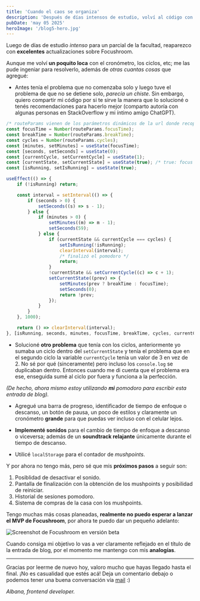 ```yaml
---
title: 'Cuando el caos se organiza'
description: 'Después de días intensos de estudio, volví al código con todo y logré grandes avances en Focushroom. Hoy comparto cómo solucioné el problema de los ciclos y el cronómetro, mostrándote mi código, mejoras visuales y nuevos sonidos relajantes. El caos técnico se transformó en funcionalidad.'
pubDate: 'may 05 2025'
heroImage: '/blog5-hero.jpg'
---
```


Luego de días de estudio _intenso_ para un parcial de la facultad, reaparezco con **excelentes** actualizaciones sobre Focushroom.

Aunque me volví **un poquito loca** con el cronómetro, los ciclos, etc; me las pude ingeniar para resolverlo, además de _otras cuantas cosas_ que agregué:

- Antes tenía el problema que no comenzaba solo y luego tuve el problema de que no se detiene solo, _parecía un chiste_. Sin embargo, quiero compartir mi código por si te sirve la manera que lo solucioné o tenés recomendaciones para hacerlo mejor (comparto autoría con algunas personas en StackOverflow y mi íntimo amigo ChatGPT).

```js
/* routeParams vienen de los parámetros dinámicos de la url donde recopilo información sobre el pomodoro (lo explico en el blog anterior) */
const focusTime = Number(routeParams.focusTime);
const breakTime = Number(routeParams.breakTime);
const cycles = Number(routeParams.cycles);
const [minutes, setMinutes] = useState(focusTime);
const [seconds, setSeconds] = useState(0);
const [currentCycle, setCurrentCycle] = useState(1);
const [currentState, setCurrentState] = useState(true); /* true: focus / false: break */
const [isRunning, setIsRunning] = useState(true);

useEffect(() => {
	if (!isRunning) return;

	const interval = setInterval(() => {
		if (seconds > 0) {
			setSeconds((s) => s - 1);
		} else {
			if (minutes > 0) {
				setMinutes((m) => m - 1);
				setSeconds(59);
			} else {
				if (currentState && currentCycle === cycles) {
					setIsRunning(!isRunning);
					clearInterval(interval);
					/* finalizó el pomodoro */
					return;
				}
				!currentState && setCurrentCycle((c) => c + 1);
				setCurrentState((prev) => {
					setMinutes(prev ? breakTime : focusTime);
					setSeconds(0);
					return !prev;
				});
			}
		}
	}, 1000);

	return () => clearInterval(interval);
}, [isRunning, seconds, minutes, focusTime, breakTime, cycles, currentCycle, currentState]);
```

- Solucioné **otro problema** que tenía con los ciclos, anteriormente yo sumaba un ciclo dentro del `setCurrentState` y tenía el problema que en el segundo ciclo la variable `currentCycle` tenía un valor de 3 en vez de 2. No sé por qué (sinceramente) pero incluso los `console.log` se duplicaban dentro. Entonces cuando me di cuenta que el problema era ese, enseguida sumé al ciclo por fuera y funciona a la perfección.

*(De hecho, ahora mismo estoy utilizando **mi** pomodoro para escribir esta entrada de blog).*

- Agregué una barra de progreso, identificador de tiempo de enfoque o descanso, un botón de pausa, un poco de estilos y claramente un cronómetro **grande** para que puedas ver incluso con el celular lejos.

- **Implementé sonidos** para el cambio de tiempo de enfoque a descanso o viceversa; además de un **soundtrack relajante** únicamente durante el tiempo de descanso.

- Utilicé `localStorage` para el contador de _mushpoints_.

Y por ahora no tengo más, pero sé que mis **próximos pasos** a seguir son:

1. Posiblidad de desactivar el sonido.
2. Pantalla de finalización con la obtención de los mushpoints y posibilidad de reiniciar.
3. Historial de sesiones pomodoro.
4. Sistema de compras de la casa con los mushpoints.

Tengo muchas más cosas planeadas, **realmente no puedo esperar a lanzar el MVP de Focushroom**, por ahora te puedo dar un pequeño adelanto:

![Screenshot de Focushroom en versión beta](/screenshot-focushroom(1).png)

Cuando consiga mi objetivo lo vas a ver claramente reflejado en el título de la entrada de blog, por el momento me mantengo con mis **analogías**.

---

Gracias por leerme de nuevo hoy, valoro mucho que hayas llegado hasta el final. ¡No es casualidad que estés acá! Deja un comentario debajo o podemos tener una buena conversación vía [mail](mailto:melonialbana@gmail.com) :)

_Albana, frontend developer._
